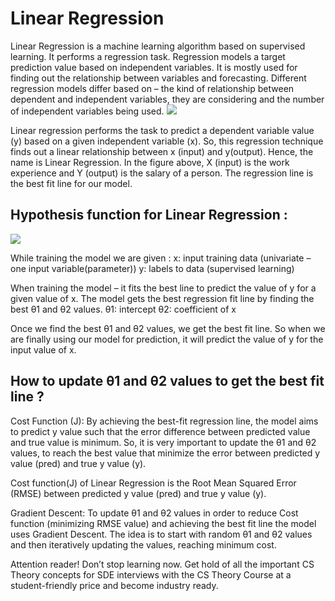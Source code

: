 # Linear Regression
Linear Regression is a machine learning algorithm based on supervised learning.
It performs a regression task. Regression models a target prediction value based on independent variables.
It is mostly used for finding out the relationship between variables and forecasting. Different regression models 
differ based on – the kind of relationship between dependent and independent variables, they are considering and the number of independent variables being used.
![](https://media.geeksforgeeks.org/wp-content/uploads/linear-regression-plot.jpg)

Linear regression performs the task to predict a dependent variable value (y) based on a given independent variable (x).
So, this regression technique finds out a linear relationship between x (input) and y(output). Hence, the name is Linear Regression.
In the figure above, X (input) is the work experience and Y (output) is the salary of a person. The regression line is the best fit line for our model.

## Hypothesis function for Linear Regression :
![](https://media.geeksforgeeks.org/wp-content/uploads/linear-regression-hypothesis.jpg)

While training the model we are given :
x: input training data (univariate – one input variable(parameter))
y: labels to data (supervised learning)

When training the model – it fits the best line to predict the value of y for a given value of x.
The model gets the best regression fit line by finding the best θ1 and θ2 values.
θ1: intercept
θ2: coefficient of x




Once we find the best θ1 and θ2 values, we get the best fit line.
So when we are finally using our model for prediction, it will predict the value of y for the input value of x.

## How to update θ1 and θ2 values to get the best fit line ?

Cost Function (J):
By achieving the best-fit regression line, the model aims to predict y value such that the error difference between predicted value
and true value is minimum. So, it is very important to update the θ1 and θ2 values, to reach the best value that minimize the error
between predicted y value (pred) and true y value (y).





Cost function(J) of Linear Regression is the Root Mean Squared Error (RMSE) between predicted y value (pred) and true y value (y).

Gradient Descent:
To update θ1 and θ2 values in order to reduce Cost function (minimizing RMSE value) and achieving the best fit line the model uses Gradient Descent. The idea is to start with random θ1 and θ2 values and then iteratively updating the values, reaching minimum cost.

Attention reader! Don’t stop learning now. Get hold of all the important CS Theory concepts for SDE interviews with the CS Theory Course at a student-friendly price and become industry ready.

